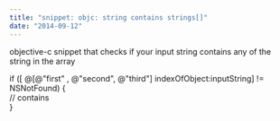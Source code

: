 ```yaml
---
title: "snippet: objc: string contains strings[]"
date: "2014-09-12"
---
```


objective-c snippet that checks if your input string contains any of the string in the array  
  
if (\[ @\[@"first" , @"second", @"third"\] indexOfObject:inputString\] != NSNotFound) {  
// contains  
}

